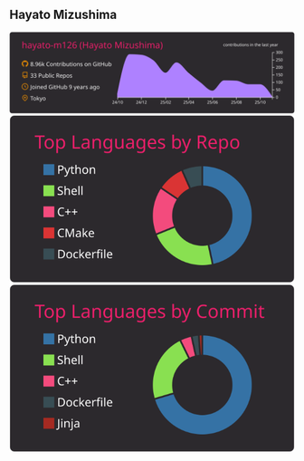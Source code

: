## Hayato Mizushima

[![](https://raw.githubusercontent.com/hayato-m126/hayato-m126/master/profile-summary-card-output/monokai/0-profile-details.svg)](https://github.com/vn7n24fzkq/github-profile-summary-cards)
[![](https://raw.githubusercontent.com/hayato-m126/hayato-m126/master/profile-summary-card-output/monokai/1-repos-per-language.svg)](https://github.com/vn7n24fzkq/github-profile-summary-cards)
[![](https://raw.githubusercontent.com/hayato-m126/hayato-m126/master/profile-summary-card-output/monokai/2-most-commit-language.svg)](https://github.com/vn7n24fzkq/github-profile-summary-cards)
